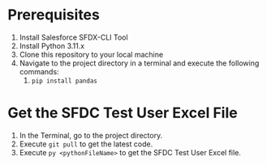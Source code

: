 # Prerequisites
1. Install Salesforce SFDX-CLI Tool
1. Install Python 3.11.x
1. Clone this repository to your local machine
1. Navigate to the project directory in a terminal and execute the following commands:
    1. `pip install pandas`

# Get the SFDC Test User Excel File
1. In the Terminal, go to the project directory.
1. Execute `git pull` to get the latest code.  
1. Execute `py <pythonFileName>` to get the SFDC Test User Excel file.

